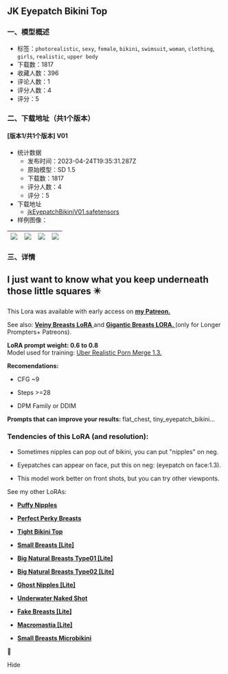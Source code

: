 ## JK Eyepatch Bikini Top
### 一、模型概述

- 标签：`photorealistic`, `sexy`, `female`, `bikini`, `swimsuit`, `woman`, `clothing`, `girls`, `realistic`, `upper body`
- 下载数：1817
- 收藏人数：396
- 评论人数：1
- 评分人数：4
- 评分：5

### 二、下载地址（共1个版本）

#### [版本1/共1个版本] V01

- 统计数据
  - 发布时间：2023-04-24T19:35:31.287Z
  - 原始模型：SD 1.5
  - 下载数：1817
  - 评分人数：4
  - 评分：5
- 下载地址
  - [jkEyepatchBikiniV01.safetensors](https://civitai.com/api/download/models/54412)
- 样例图像：

| <img src="https://image.civitai.com/xG1nkqKTMzGDvpLrqFT7WA/1de88dc1-eef8-4768-9e9c-7bbb5f12f400/width=450/588511.jpeg" /> | <img src="https://image.civitai.com/xG1nkqKTMzGDvpLrqFT7WA/025b4a5e-35b6-4d17-69a6-b135563e9900/width=450/588506.jpeg" /> | <img src="https://image.civitai.com/xG1nkqKTMzGDvpLrqFT7WA/6d01d801-de80-4441-d009-eb0d38938600/width=450/588510.jpeg" /> | <img src="https://image.civitai.com/xG1nkqKTMzGDvpLrqFT7WA/896bf57f-e6a3-4008-060e-fa998c36dd00/width=450/588508.jpeg" /> |
| ---- | ---- | ---- | ---- |


### 三、详情
<h2>I just want to know what you keep underneath those little squares ✴️</h2><p>This Lora was available with early access on <a target="_blank" rel="ugc" href="https://www.patreon.com/JKCHSTR"><strong>my Patreon.</strong></a></p><p>See also: <a target="_blank" rel="ugc" href="https://ibb.co/album/mFf47x"><strong>Veiny Breasts LoRA</strong> </a>and <a target="_blank" rel="ugc" href="https://ibb.co/album/wBKgvT"><strong>Gigantic Breasts LORA. </strong></a>(only for Longer Prompters+ Patreons).</p><p><strong>LoRA prompt weight: 0.6 to 0.8</strong><br />Model used for training: <a target="_blank" rel="ugc" href="https://civitai.com/models/2661/uber-realistic-porn-merge-urpm"><u>Uber Realistic Porn Merge 1.3.</u></a></p><p><strong>Recomendations:</strong></p><ul><li><p>CFG ~9</p></li><li><p>Steps &gt;=28</p></li><li><p>DPM Family or DDIM</p></li></ul><p><strong>Prompts that can improve your results: </strong>flat_chest, tiny_eyepatch_bikini...</p><h3>Tendencies of this LoRA (and resolution):</h3><ul><li><p>Sometimes nipples can pop out of bikini, you can put "nipples" on neg.</p></li><li><p>Eyepatches can appear on face, put this on neg: (eyepatch on face:1.3).</p></li><li><p>This model work better on front shots, but you can try other viewponts.</p></li></ul><p></p><p>See my other LoRAs:</p><ul><li><p><a target="_blank" rel="ugc" href="https://civitai.com/models/22640/jk-puffy-nipples"><strong>Puffy Nipples</strong></a></p></li><li><p><a target="_blank" rel="ugc" href="https://civitai.com/models/21848/jk-perfect-boobs"><strong>Perfect Perky Breasts</strong></a></p></li><li><p><a target="_blank" rel="ugc" href="https://civitai.com/models/23152/jk-tight-bikini-top-underboob-skindentation"><strong>Tight Bikini Top</strong></a></p></li><li><p><a target="_blank" rel="ugc" href="https://civitai.com/models/25727/jk-small-breasts-lite"><strong>Small Breasts [Lite]</strong></a></p></li><li><p><a target="_blank" rel="ugc" href="https://civitai.com/models/24018/jk-big-natural-breasts-type01-lite"><strong>Big Natural Breasts Type01 [Lite]</strong></a></p></li><li><p><a target="_blank" rel="ugc" href="https://civitai.com/models/25870/jk-big-natural-breasts-type02-lite"><strong>Big Natural Breasts Type02 [Lite]</strong></a></p></li><li><p><a target="_blank" rel="ugc" href="https://civitai.com/models/27357/jk-ghost-nipples-lite"><strong>Ghost Nipples [Lite]</strong></a></p></li><li><p><a target="_blank" rel="ugc" href="https://civitai.com/models/29491/jk-underwater-naked-shot"><strong>Underwater Naked Shot</strong></a></p></li><li><p><a target="_blank" rel="ugc" href="https://civitai.com/models/30537/jk-fake-breasts-lite"><strong>Fake Breasts [Lite]</strong></a></p></li><li><p><a target="_blank" rel="ugc" href="https://civitai.com/models/43772/jk-macromastia-lite"><strong>Macromastia [Lite]</strong></a></p></li><li><p><a target="_blank" rel="ugc" href="https://civitai.com/models/46700/jk-small-breasts-microbikini"><strong>Small Breasts Microbikini</strong></a></p></li></ul><p>🐔</p><p>Hide</p>